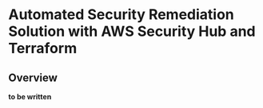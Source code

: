 # Automated Security Remediation Solution with AWS Security Hub and Terraform

## Overview

**to be written**